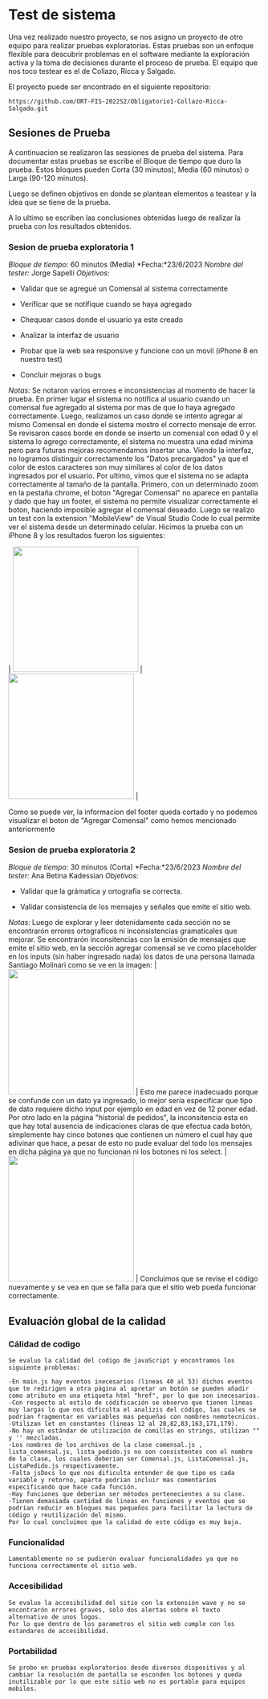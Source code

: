 # Test de sistema
Una vez realizado nuestro proyecto, se nos asigno un proyecto de otro equipo para realizar pruebas exploratorias. Estas pruebas son un enfoque flexible para descubrir problemas en el software mediante la exploración activa y la toma de decisiones durante el proceso de prueba. El equipo que nos toco testear es el de Collazo, Ricca y Salgado. 

El proyecto puede ser encontrado en el siguiente repositorio: 
```
https://github.com/ORT-FIS-2022S2/Obligatorio1-Collazo-Ricca-Salgado.git
```
## Sesiones de Prueba
A continuacion se realizaron las sessiones de prueba del sistema. Para documentar estas pruebas se escribe el Bloque de tiempo que duro la prueba. Estos bloques pueden Corta (30 minutos), Media (60 minutos) o Larga (90-120 minutos).

Luego se definen objetivos en donde se plantean elementos a teastear y la idea que se tiene de la prueba. 

A lo ultimo se escriben las conclusiones obtenidas luego de realizar la prueba con los resultados obtenidos.

### Sesion de prueba exploratoria 1
*Bloque de tiempo:* 60 minutos (Media)
*Fecha:*23/6/2023
*Nombre del tester:* Jorge Sapelli
*Objetivos:* 
- Validar que se agregué un Comensal al sistema correctamente

- Verificar que se notifique cuando se haya agregado

- Chequear casos donde el usuario ya este creado

- Analizar la interfaz de usuario

- Probar que la web sea responsive y funcione con un movil (iPhone 8 en nuestro test)

- Concluir mejoras o bugs

*Notas:* Se notaron varios errores e inconsistencias al momento de hacer la prueba. En primer lugar el sistema no notifica al usuario cuando un comensal fue agregado al sistema por mas de que lo haya agregado correctamente. Luego, realizamos un caso donde se intento agregar al mismo Comensal en donde el sistema mostro el correcto mensaje de error. Se revisaron casos borde en donde se inserto un comensal con edad 0 y el sistema lo agrego correctamente, el sistema no muestra una edad minima pero para futuras mejoras recomendamos insertar una. Viendo la interfaz, no logramos distinguir correctamente los "Datos precargados" ya que el color de estos caracteres son muy similares al color de los datos ingresados por el usuario. Por ultimo, vimos que el sistema no se adapta correctamente al tamaño de la pantalla. Primero, con un determinado zoom en la pestaña chrome, el boton "Agregar Comensal" no aparece en pantalla y dado que hay un footer, el sistema no permite visualizar correctamente el boton, haciendo imposible agregar el comensal deseado. Luego se realizo un test con la extension "MobileView" de Visual Studio Code lo cual permite ver el sistema desde un determinado celular. Hicimos la prueba con un iPhone 8 y los resultados fueron los siguientes:

| <img src="https://github.com/ORT-FIS-2022S2/Sapelli-Kadessian/blob/dev/imagenes/TestHistorial_iPhone8.png" width="250"> | <img src="https://github.com/ORT-FIS-2022S2/Sapelli-Kadessian/blob/dev/imagenes/TestComensal_iPhone8.png" width="250"> |

Como se puede ver, la informacion del footer queda cortado y no podemos visualizar el boton de "Agregar Comensal" como hemos mencionado anteriormente

### Sesion de prueba exploratoria 2
*Bloque de tiempo:* 30 minutos (Corta)
*Fecha:*23/6/2023
*Nombre del tester:* Ana Betina Kadessian
*Objetivos:* 
- Validar que la grámatica y ortografia se correcta.

- Validar consistencia de los mensajes y señales que emite el sitio web.

*Notas:* Luego de explorar y leer detenidamente cada sección no se encontrarón errores ortograficos ni inconsistencias gramaticales que mejorar.
Se encontrarón inconsitencias con la emisión de mensajes que emite el sitio web, en la sección agregar comensal se ve como placeholder en los inputs (sin haber ingresado nada) los datos de una persona llamada Santiago Molinari como se ve en la imagen:
| <img src="https://github.com/ORT-FIS-2022S2/Sapelli-Kadessian/blob/dev/imagenes/TestMensajes.png" width="250"> |
Esto me parece inadecuado porque se confunde con un dato ya ingresado, lo mejor sería especificar que tipo de dato requiere dicho input por ejemplo en edad en vez de 12 poner edad.
Por otro lado en la página "historial de pedidos", la inconsitencia esta en que hay total ausencia de indicaciones claras de que efectua cada botón, simplemente hay cinco botones que contienen un número el cual hay que adivinar que hace, a pesar de esto no pude evaluar del todo los mensajes en dicha página ya que no funcionan ni los botones ni los select.
| <img src="https://github.com/ORT-FIS-2022S2/Sapelli-Kadessian/blob/dev/imagenes/testmensajebotones.png" width="250"> |
Concluimos que se revise el código nuevamente y se vea en que se falla para que el sitio web pueda funcionar correctamente.

## Evaluación global de la calidad

### Cálidad de codigo
    Se evaluo la calidad del codigo de javaScript y encontramos los siguiente problemas:

    -En main.js hay eventos inecesarios (lineas 40 al 53) dichos eventos que te redirigen a otra página al apretar un botón se pueden añadir como atributo en una etiqueta html "href", por lo que son inecesarios.
    -Con respecto al estilo de códificación se observo que tienen lineas muy largas lo que nos dificulta el analizis del código, las cuales se podrian fragmentar en variables mas pequeñas con nombres nemotecnicos.
    -Utilizan let en constantes (lineas 12 al 28,82,83,163,171,179).
    -No hay un estándar de utilización de comillas en strings, utilizan "" y '' mezcladas.
    -Los nombres de los archivos de la clase comensal.js , lista_comensal.js, lista_pedido.js no son consistentes con el nombre de la clase, los cuales deberian ser Comensal.js, ListaComensal.js, ListaPedido.js respectivamente.
    -Falta jsDocs lo que nos dificulta entender de que tipo es cada variable y retorno, aparte podrian incluir mas comentarios especificando que hace cada función.
    -Hay funciones que deberian ser métodos pertenecientes a su clase.
    -Tienen demasiada cantidad de lineas en funciones y eventos que se podrían reducir en bloques mas pequeños para facilitar la lectura de código y reutilización del mismo.
    Por lo cual concluimos que la calidad de este código es muy baja.

### Funcionalidad
    Lamentablemente no se pudierón evaluar funcionalidades ya que no funciona correctamente el sitio web.

### Accesibilidad
    Se evaluo la accesibilidad del sitio con la extensión wave y no se encontrarón errores graves, solo dos alertas sobre el texto alternativo de unos logos.
    Por lo que dentro de los parametros el sitio web cumple con los estandares de accesibilidad.

### Portabilidad
    Se probo en pruebas exploratorios desde diversos dispositivos y al cambiar la resolución de pantalla se esconden los botones y queda inutilizable por lo que este sitio web no es portable para equipos mobiles.